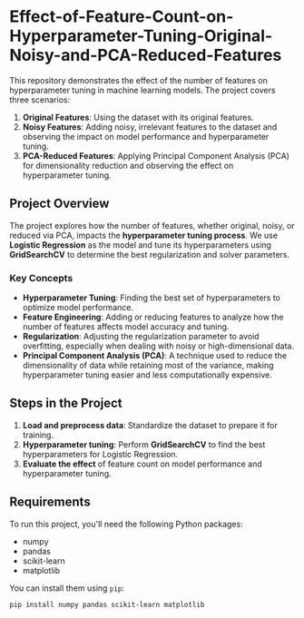 # Effect-of-Feature-Count-on-Hyperparameter-Tuning-Original-Noisy-and-PCA-Reduced-Features

This repository demonstrates the effect of the number of features on hyperparameter tuning in machine learning models. The project covers three scenarios:
1. **Original Features**: Using the dataset with its original features.
2. **Noisy Features**: Adding noisy, irrelevant features to the dataset and observing the impact on model performance and hyperparameter tuning.
3. **PCA-Reduced Features**: Applying Principal Component Analysis (PCA) for dimensionality reduction and observing the effect on hyperparameter tuning.

## Project Overview

The project explores how the number of features, whether original, noisy, or reduced via PCA, impacts the **hyperparameter tuning process**. We use **Logistic Regression** as the model and tune its hyperparameters using **GridSearchCV** to determine the best regularization and solver parameters.

### Key Concepts

- **Hyperparameter Tuning**: Finding the best set of hyperparameters to optimize model performance.
- **Feature Engineering**: Adding or reducing features to analyze how the number of features affects model accuracy and tuning.
- **Regularization**: Adjusting the regularization parameter to avoid overfitting, especially when dealing with noisy or high-dimensional data.
- **Principal Component Analysis (PCA)**: A technique used to reduce the dimensionality of data while retaining most of the variance, making hyperparameter tuning easier and less computationally expensive.

## Steps in the Project

1. **Load and preprocess data**: Standardize the dataset to prepare it for training.
2. **Hyperparameter tuning**: Perform **GridSearchCV** to find the best hyperparameters for Logistic Regression.
3. **Evaluate the effect** of feature count on model performance and hyperparameter tuning.

## Requirements

To run this project, you'll need the following Python packages:
- numpy
- pandas
- scikit-learn
- matplotlib

You can install them using `pip`:
```bash
pip install numpy pandas scikit-learn matplotlib

